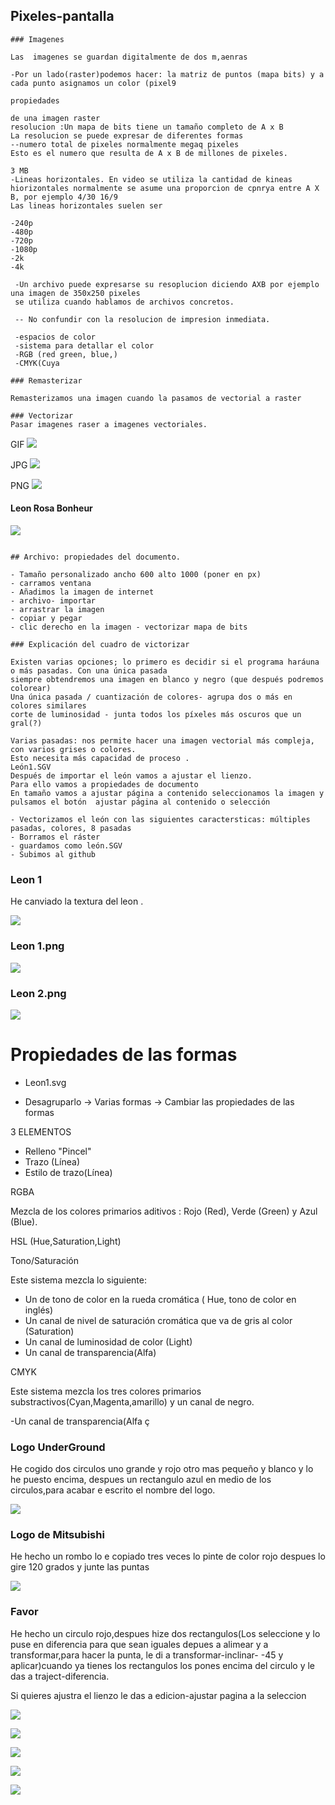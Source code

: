 ## Pixeles-pantalla
```
### Imagenes

Las  imagenes se guardan digitalmente de dos m,aenras

-Por un lado(raster)podemos hacer: la matriz de puntos (mapa bits) y a cada punto asignamos un color (pixel9

propiedades

de una imagen raster
resolucion :Un mapa de bits tiene un tamaño completo de A x B
La resolucion se puede expresar de diferentes formas 
--numero total de pixeles normalmente megaq pixeles
Esto es el numero que resulta de A x B de millones de pixeles.

3 MB
-Lineas horizontales. En video se utiliza la cantidad de kineas hiorizontales normalmente se asume una proporcion de cpnrya entre A X B, por ejemplo 4/30 16/9
Las lineas horizontales suelen ser 

-240p
-480p
-720p
-1080p
-2k
-4k

 -Un archivo puede expresarse su resoplucion diciendo AXB por ejemplo una imagen de 350x250 pixeles
 se utiliza cuando hablamos de archivos concretos.
 
 -- No confundir con la resolucion de impresion inmediata.
 
 -espacios de color
 -sistema para detallar el color
 -RGB (red green, blue,)
 -CMYK(Cuya
```
```
### Remasterizar

Remasterizamos una imagen cuando la pasamos de vectorial a raster

### Vectorizar
Pasar imagenes raser a imagenes vectoriales.

```

GIF
![](https://raw.githubusercontent.com/St1v3n3223/1er-Trimestre/main/that-time-i-got-reincarnated-as-a-slime-rimuru.gif)


JPG
![](https://raw.githubusercontent.com/St1v3n3223/1er-Trimestre/main/rimuru%2Cveldora.png)

PNG
![](https://raw.githubusercontent.com/St1v3n3223/1er-Trimestre/main/samurai.jpg)

#### Leon Rosa Bonheur
![](https://raw.githubusercontent.com/St1v3n3223/1er-Trimestre/main/Rosa_Bonheur_-_Portrait_of_a_Lion_-_Prado.jpg)

```

## Archivo: propiedades del documento.

- Tamaño personalizado ancho 600 alto 1000 (poner en px)
- carramos ventana
- Añadimos la imagen de internet
- archivo- importar
- arrastrar la imagen
- copiar y pegar
- clic derecho en la imagen - vectorizar mapa de bits
```

```
### Explicación del cuadro de victorizar

Existen varias opciones; lo primero es decidir si el programa haráuna o más pasadas. Con una única pasada
siempre obtendremos una imagen en blanco y negro (que después podremos colorear)
Una única pasada / cuantización de colores- agrupa dos o más en colores similares
corte de luminosidad - junta todos los píxeles más oscuros que un gral(?)

Varias pasadas: nos permite hacer una imagen vectorial más compleja, con varios grises o colores.
Esto necesita más capacidad de proceso .
León1.SGV
Después de importar el león vamos a ajustar el lienzo.
Para ello vamos a propiedades de documento
En tamaño vamos a ajustar página a contenido seleccionamos la imagen y pulsamos el botón  ajustar página al contenido o selección

- Vectorizamos el león con las siguientes caractersticas: múltiples pasadas, colores, 8 pasadas
- Borramos el ráster
- guardamos como león.SGV
- Subimos al github
```

### Leon 1
He canviado la textura del leon .

![](https://raw.githubusercontent.com/St1v3n3223/1er-Trimestre/5a73e77629a9082c015c10d9254e0587793049a9/leon%20perfecto.svg)

### Leon 1.png
![](https://raw.githubusercontent.com/St1v3n3223/1er-Trimestre/main/leon%201.oo.png)
### Leon 2.png
![](https://raw.githubusercontent.com/St1v3n3223/1er-Trimestre/main/leon%20160.png)



# Propiedades de las formas

- Leon1.svg

- Desagruparlo -> Varias formas -> Cambiar las propiedades de las formas

3 ELEMENTOS 
- Relleno "Pincel"
- Trazo (Línea)
- Estilo de trazo(Línea)



RGBA 

Mezcla de los colores primarios aditivos : Rojo (Red), Verde (Green) y Azul (Blue).


HSL (Hue,Saturation,Light)

Tono/Saturación

Este sistema mezcla lo siguiente: 
- Un de tono de color en la rueda cromática ( Hue, tono de color en inglés) 
- Un canal de nivel de saturación cromática que va de gris al color (Saturation) 
- Un canal de luminosidad de color (Light)
- Un canal de transparencia(Alfa)

CMYK

Este sistema mezcla los tres colores primarios substractivos(Cyan,Magenta,amarillo) y un canal de negro.

-Un canal de transparencia(Alfa ç

### Logo UnderGround

He cogido dos circulos uno grande y rojo otro mas pequeño y blanco y lo he puesto encima, despues un rectangulo azul en medio de los circulos,para acabar e escrito el nombre del logo.


![](https://raw.githubusercontent.com/St1v3n3223/1er-Trimestre/50f01e6f8b1105d07cd8262be7dfa595bc09f6bb/UNDERGROUND.svg)

### Logo de Mitsubishi

He hecho un rombo lo e copiado tres veces lo pinte de color rojo despues lo gire 120 grados y junte las puntas

![](https://raw.githubusercontent.com/St1v3n3223/1er-Trimestre/b7b38d77ec51d2404e2fb8234420d86f4724cb1c/mitsunishi.svg)


### Favor

He hecho un circulo rojo,despues hize dos rectangulos(Los seleccione y lo puse en diferencia para que sean iguales depues a alimear y a transformar,para hacer la punta, le di a transformar-inclinar- -45 y aplicar)cuando ya tienes los rectangulos los pones encima del circulo y le das a traject-diferencia.

Si quieres ajustra el lienzo le das a edicion-ajustar pagina a la seleccion


![](https://raw.githubusercontent.com/St1v3n3223/1er-Trimestre/aca0eacd39a394fa83c0680cda00152a820d2f15/logo%203.svg)


![](https://raw.githubusercontent.com/St1v3n3223/1er-Trimestre/6537b7cf6298fa9f731d7c8b1474a708cd188e6b/Favor.svg)

![](https://github.com/St1v3n3223/1er-Trimestre/blob/739872469be011bbc7d2ccdf604a12355b746c23/Captura%20de%20pantalla%20de%202021-11-30%2009-42-46.png)

![](https://github.com/St1v3n3223/1er-Trimestre/blob/739872469be011bbc7d2ccdf604a12355b746c23/Captura%20de%20pantalla%20de%202021-11-30%2009-42-25.png)

![](https://github.com/St1v3n3223/1er-Trimestre/blob/739872469be011bbc7d2ccdf604a12355b746c23/favoor.svg)
